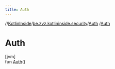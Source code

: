 ```yaml
---
title: Auth
---
```

//[KotlinInside](../../../index.html)/[be.zvz.kotlininside.security](../index.html)/[Auth](index.html)
/[Auth](-auth.html)

# Auth

[jvm]\
fun [Auth](-auth.html)()





